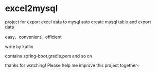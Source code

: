 # excel2mysql

project for export excel data to mysql
auto create mysql table and export data

easy、convenient、efficient

write by kotlin

contains spring-boot,gradle,pom and so on

thanks for watching!
Please help me improve this project together~
